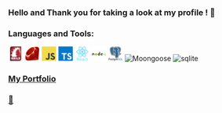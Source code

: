 ### Hello and Thank you for taking a look at my profile ! :herb: 

<h3 align="left">Languages and Tools:</h3>
<p align="left"> 
<img src="https://raw.githubusercontent.com/devicons/devicon/master/icons/rails/rails-original-wordmark.svg" alt="rails" width="30" height="30"/>
<img src="https://raw.githubusercontent.com/devicons/devicon/master/icons/ruby/ruby-original.svg" alt="ruby" width="30" height="30"/>
<img src="https://raw.githubusercontent.com/devicons/devicon/master/icons/javascript/javascript-original.svg" alt="javascript" width="30" height="30"/> 
<img src="https://raw.githubusercontent.com/devicons/devicon/master/icons/typescript/typescript-original.svg" alt="typescript" width="30" height="30"/>
<img src="https://raw.githubusercontent.com/devicons/devicon/master/icons/react/react-original-wordmark.svg" alt="react" width="30" height="30"/>
<img src="https://raw.githubusercontent.com/devicons/devicon/master/icons/nodejs/nodejs-original-wordmark.svg" alt="nodejs" width="30" height="30"/> 
<img src="https://raw.githubusercontent.com/devicons/devicon/master/icons/postgresql/postgresql-original-wordmark.svg" alt="postgresql" width="30" height="30"/> 
<img src="https://avatars.githubusercontent.com/u/7552965?s=280&v=4" alt="Moongoose" width="30" height="30"/> 
<img src="https://www.vectorlogo.zone/logos/sqlite/sqlite-icon.svg" alt="sqlite" width="30" height="30"/></p>


### [My Portfolio](https://gwladys-g.github.io/my-portfolio/) 

### [:busts_in_silhouette:](https://www.linkedin.com/in/gwladysengels/)


